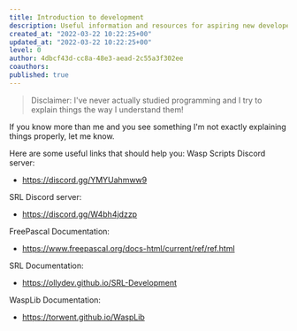 ```yaml
---
title: Introduction to development
description: Useful information and resources for aspiring new developers that want to learn how to code for Simba
created_at: "2022-03-22 10:22:25+00"
updated_at: "2022-03-22 10:22:25+00"
level: 0
author: 4dbcf43d-cc8a-48e3-aead-2c55a3f302ee
coauthors:
published: true
---
```


> Disclaimer: I've never actually studied programming and I try to explain things the way I understand them!

If you know more than me and you see something I'm not exactly explaining things properly, let me know.

Here are some useful links that should help you:
Wasp Scripts Discord server:

- https://discord.gg/YMYUahmww9

SRL Discord server:

- https://discord.gg/W4bh4jdzzp

FreePascal Documentation:

- https://www.freepascal.org/docs-html/current/ref/ref.html

SRL Documentation:

- https://ollydev.github.io/SRL-Development

WaspLib Documentation:

- https://torwent.github.io/WaspLib
